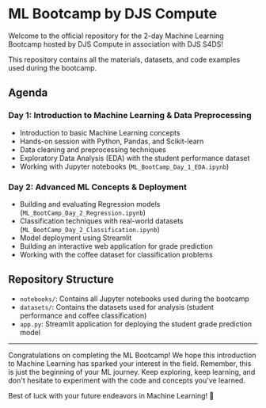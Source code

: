 # ML Bootcamp by DJS Compute

Welcome to the official repository for the 2-day Machine Learning Bootcamp hosted by DJS Compute in association with DJS S4DS!

This repository contains all the materials, datasets, and code examples used during the bootcamp.

## Agenda

### Day 1: Introduction to Machine Learning & Data Preprocessing

*   Introduction to basic Machine Learning concepts
*   Hands-on session with Python, Pandas, and Scikit-learn
*   Data cleaning and preprocessing techniques
*   Exploratory Data Analysis (EDA) with the student performance dataset
*   Working with Jupyter notebooks (`ML_BootCamp_Day_1_EDA.ipynb`)

### Day 2: Advanced ML Concepts & Deployment

*   Building and evaluating Regression models (`ML_BootCamp_Day_2_Regression.ipynb`)
*   Classification techniques with real-world datasets (`ML_BootCamp_Day_2_Classification.ipynb`)
*   Model deployment using Streamlit
*   Building an interactive web application for grade prediction
*   Working with the coffee dataset for classification problems

## Repository Structure

*   `notebooks/`: Contains all Jupyter notebooks used during the bootcamp
*   `datasets/`: Contains the datasets used for analysis (student performance and coffee classification)
*   `app.py`: Streamlit application for deploying the student grade prediction model

---

Congratulations on completing the ML Bootcamp! We hope this introduction to Machine Learning has sparked your interest in the field. Remember, this is just the beginning of your ML journey. Keep exploring, keep learning, and don't hesitate to experiment with the code and concepts you've learned.

Best of luck with your future endeavors in Machine Learning! 🚀
